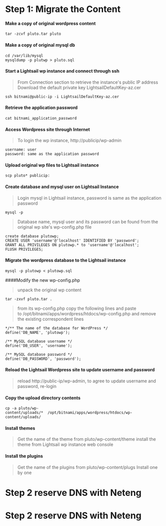 # Step 1: Migrate the Content 

#### Make a copy of original wordpress content 
```tar -zcvf pluto.tar pluto ```

#### Make a copy of original mysql db 
```
cd /var/lib/mysql 
mysqldump -p plutwp > pluto.sql 
```

#### Start a Lightsail wp instance and connect through ssh 
> From Connection section to retrieve the instance's public IP address
> Download the default private key LightsailDefaultKey-az.cer 

```ssh bitnami@public-ip -i LightsailDefaultKey-az.cer ```

#### Retrieve the application password
```cat bitnami_application_password```

#### Access Wordpress site through Internet 
> To login the wp instance, http://publicip/wp-admin

```
username: user
password: same as the application password 
```

#### Upload original wp files to Lightsail instance	
```scp pluto* publicip:```

#### Create database and mysql user on Lightsail Instance 	
> Login mysql in Lightsail instance, password is same as the application password

```mysql -p ```

> Database name, mysql user and its password can be found from the original wp site's wp-config.php file 

```
create database plutowp;
CREATE USER 'username'@'localhost' IDENTIFIED BY 'password';
GRANT ALL PRIVILEGES ON plutowp.* to 'username'@'localhost';
FLUSH PRIVILEGES;
```

#### Migrate the wordpress database to the Lightsail instance 	
```mysql -p plutowp < plutowp.sql ```

####Modify the new wp-config.php	
> unpack the original wp content

```tar -zxvf pluto.tar . ```

> from its wp-config.php copy the following lines and paste to /opt/bitnami/apps/wordpress/htdocs/wp-config.php and remove the existing correspondent lines  

```
*/** The name of the database for WordPress */
define('DB_NAME', 'plutowp');

/** MySQL database username */
define('DB_USER', 'username');

/** MySQL database password */
define('DB_PASSWORD', 'password'); 
```

#### Reload the Lightsail Wordpress site to update username and password	
> reload http://public-ip/wp-admin, to agree to update username and password, re-login 

#### Copy the upload directory contents 	
```
cp -a pluto/wp-content/uploads/*  /opt/bitnami/apps/wordpress/htdocs/wp-content/uploads/
```

#### Install themes 	
> Get the name of the theme from pluto/wp-content/theme
> install the theme from Lightsail wp instance web console

#### Install the plugins 	
> Get the name of the plugins from pluto/wp-content/plugs
> Install one by one 

# Step 2 reserve DNS with Neteng

# Step 2 reserve DNS with Neteng


